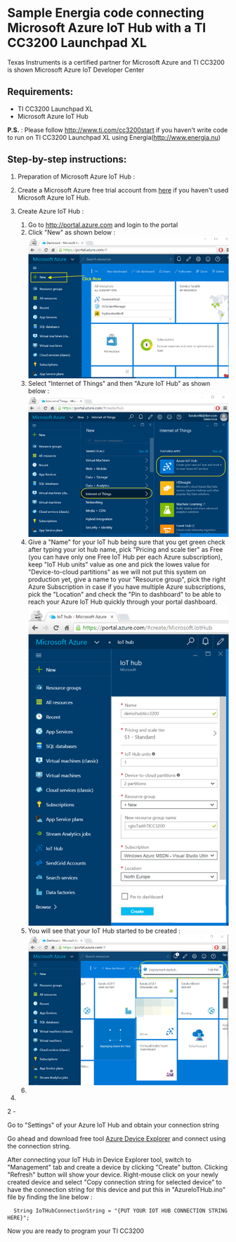 # Sample Energia code connecting Microsoft Azure IoT Hub with a TI CC3200 Launchpad XL
Texas Instruments is a certified partner for Microsoft Azure and TI CC3200 is shown Microsoft Azure IoT Developer Center

## Requirements:
- TI CC3200 Launchpad XL
- Microsoft Azure IoT Hub

**P.S.** : Please follow http://www.ti.com/cc3200start if you haven't write code to run on TI CC3200 Launchpad XL using Energia(http://www.energia.nu)

## Step-by-step instructions:
 1. Preparation of Microsoft Azure IoT Hub  : 
   1. Create a Microsoft Azure free trial account from [here](https://azure.microsoft.com/en-us/pricing/free-trial/) if you haven't used Microsoft Azure IoT Hub. 
   2. Create Azure IoT Hub :
      1. Go to http://portal.azure.com and login to the portal
      2. Click "New" as shown below : 
      ![](images/01_Azure_IoT_Hub_creation.png)
      3. Select "Internet of Things" and then "Azure IoT Hub" as shown below : 
      ![](images/02_Azure_IoT_Hub_creation.png)
      4. Give a "Name" for your IoT hub being sure that you get green check after typing your iot hub name, pick "Pricing and scale tier" as Free (you can have only one Free IoT Hub per each Azure subscription), keep "IoT Hub units" value as one and pick the lowes value for "Device-to-cloud partitions" as we will not put this system on production yet, give a name to your "Resource group", pick the right Azure Subscription in case if you have multiple Azure subscriptions, pick the "Location" and check the "Pin to dashboard" to be able to reach your Azure IoT Hub quickly through your portal dashboard.
      ![](images/03_Azure_IoT_Hub_creation.png)
      5. You will see that your IoT Hub started to be created : 
      ![](images/04_Azure_IoT_Hub_creation.png)
      6. 
  
 2. 
   
 2 - 



Go to "Settings" of your Azure IoT Hub and obtain your connection string

Go ahead and download free tool [Azure Device Explorer](https://github.com/Azure/azure-iot-sdks/blob/master/tools/DeviceExplorer/doc/how_to_use_device_explorer.md) and connect using the connection string.

After connecting your IoT Hub in Device Explorer tool, switch to "Management" tab and create a device by clicking "Create" button. Clicking "Refresh" button will show your device. Right-mouse click on your newly created device and select "Copy connection string for selected device" to have the connection string for this device and put this in "AzureIoTHub.ino" file by finding the line below : 

```
  String IoTHubConnectionString = "{PUT YOUR IOT HUB CONNECTION STRING HERE}";
```

Now you are ready to program your TI CC3200




